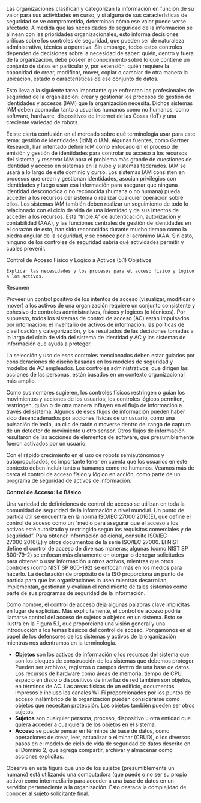 Las organizaciones clasifican y categorizan la información en función de su valor para sus actividades en curso, y si alguna de sus características de seguridad se ve comprometida, determinan cómo ese 
valor puede verse afectado. A medida que las necesidades de seguridad de la información se alinean con las prioridades organizacionales, esto informa decisiones críticas sobre los controles de seguridad, 
que pueden ser de naturaleza administrativa, técnica u operativa. Sin embargo, todos estos controles dependen de decisiones sobre la necesidad de saber: quién, dentro y fuera de la organización, debe poseer
el conocimiento sobre lo que contiene un conjunto de datos en particular y, por extensión, quién requiere la capacidad de crear, modificar, mover, copiar o cambiar de otra manera la ubicación, estado o
características de ese conjunto de datos.

Esto lleva a la siguiente tarea importante que enfrentan los profesionales de seguridad de la organización: crear y gestionar los procesos de gestión de identidades y accesos (IAM) que la organización 
necesita. Dichos sistemas IAM deben acomodar tanto a usuarios humanos como no humanos, como software, hardware, dispositivos de Internet de las Cosas (IoT) y una creciente variedad de robots.

Existe cierta confusión en el mercado sobre qué terminología usar para este tema: gestión de identidades (IdM) o IAM. Algunas fuentes, como Gartner Research, han intentado definir IdM como enfocado en 
el proceso de emisión y gestión de identidades para controlar su acceso a los recursos del sistema, y reservar IAM para el problema más grande de cuestiones de identidad y acceso en sistemas en la nube y 
sistemas federados. IAM se usará a lo largo de este dominio y curso. Los sistemas IAM consisten en procesos que crean y gestionan identidades, asocian privilegios con identidades y luego usan esa 
información para asegurar que ninguna identidad desconocida o no reconocida (humana o no humana) pueda acceder a los recursos del sistema o realizar cualquier operación sobre ellos. Los sistemas IAM 
también deben realizar un seguimiento de todo lo relacionado con el ciclo de vida de una identidad y de sus intentos de acceder a los recursos. Esta "triple A" de autenticación, autorización y contabilidad 
(AAA), y las funciones centrales de gestión de identidades en el corazón de esto, han sido reconocidas durante mucho tiempo como la piedra angular de la seguridad, y se conoce por el acrónimo IAAA. 
Sin esto, ninguno de los controles de seguridad sabría qué actividades permitir y cuáles prevenir.

Control de Acceso Físico y Lógico a Activos (5.1)
Objetivos

    Explicar las necesidades y los procesos para el acceso físico y lógico a los activos.

Resumen

Proveer un control positivo de los intentos de acceso (visualizar, modificar o mover) a los activos de una organización requiere un conjunto consistente y cohesivo de controles administrativos, físicos y lógicos (o técnicos). Por supuesto, todos los sistemas de control de acceso (AC) están impulsados por información: el inventario de activos de información, las políticas de clasificación y categorización, y los resultados de las decisiones tomadas a lo largo del ciclo de vida del sistema de identidad y AC y los sistemas de información que ayuda a proteger.

La selección y uso de esos controles mencionados deben estar guiados por consideraciones de diseño basadas en los modelos de seguridad y modelos de AC empleados. Los controles administrativos, que dirigen las acciones de las personas, están basados en un contexto organizacional más amplio.

Como sus nombres sugieren, los controles físicos restringen o guían los movimientos y acciones de los usuarios; los controles lógicos permiten, restringen, guían o de otra manera influyen en el flujo de información a través del sistema. Algunos de esos flujos de información pueden haber sido desencadenados por acciones físicas de un usuario, como una pulsación de tecla, un clic de ratón o moverse dentro del rango de captura de un detector de movimiento u otro sensor. Otros flujos de información resultaron de las acciones de elementos de software, que presumiblemente fueron activados por un usuario.

Con el rápido crecimiento en el uso de robots semiautónomos y autopropulsados, es importante tener en cuenta que los usuarios en este contexto deben incluir tanto a humanos como no humanos. Veamos más de cerca el control de acceso físico y lógico en acción, como parte de un programa de seguridad de activos de información.

**Control de Acceso: Lo Básico**

Una variedad de definiciones de control de acceso se utilizan en toda la comunidad de seguridad de la información a nivel mundial. Un punto de partida útil se encuentra en la norma ISO/IEC 27000:2016(E), que define el control de acceso como un “medio para asegurar que el acceso a los activos esté autorizado y restringido según los requisitos comerciales y de seguridad”. Para obtener información adicional, consulte ISO/IEC 27000:2016(E) y otros documentos de la serie ISO/IEC 27000. El NIST define el control de acceso de diversas maneras; algunas (como NIST SP 800-79-2) se enfocan más claramente en otorgar o denegar solicitudes para obtener o usar información u otros activos, mientras que otros controles (como NIST SP 800-192) se enfocan más en los medios para hacerlo. La declaración de propósito de la ISO proporciona un punto de partida para que las organizaciones lo usen mientras desarrollan, implementan, gestionan y evalúan el rendimiento de tales sistemas como parte de sus programas de seguridad de la información.

Como nombre, el control de acceso deja algunas palabras clave implícitas en lugar de explícitas. Más explícitamente, el control de acceso podría llamarse control del acceso de sujetos a objetos en un sistema. Esto se ilustra en la Figura 5.1, que proporciona una visión general y una introducción a los temas básicos del control de acceso. Pongámonos en el papel de los defensores de los sistemas y activos de la organización mientras nos adentramos en la terminología.

- **Objetos** son los activos de información o los recursos del sistema que son los bloques de construcción de los sistemas que debemos proteger. Pueden ser archivos, registros o campos dentro de una base de datos. Los recursos de hardware como áreas de memoria, tiempo de CPU, espacio en disco o dispositivos de interfaz de red también son objetos, en términos de AC. Las áreas físicas de un edificio, documentos impresos e incluso los canales Wi-Fi proporcionados por los puntos de acceso inalámbrico de la organización pueden considerarse como objetos que necesitan protección. Los objetos también pueden ser otros sujetos.
- **Sujetos** son cualquier persona, proceso, dispositivo u otra entidad que quiera acceder a cualquiera de los objetos en el sistema.
- **Acceso** se puede pensar en términos de base de datos, como operaciones de crear, leer, actualizar o eliminar (CRUD), o los diversos pasos en el modelo de ciclo de vida de seguridad de datos descrito en el Dominio 2, que agrega compartir, archivar y almacenar como acciones explícitas.

Observe en esta figura que uno de los sujetos (presumiblemente un humano) está utilizando una computadora (que puede o no ser su propio activo) como intermediario para acceder a una base de datos en un servidor perteneciente a la organización. Esto destaca la complejidad de conocer al sujeto solicitante final.

